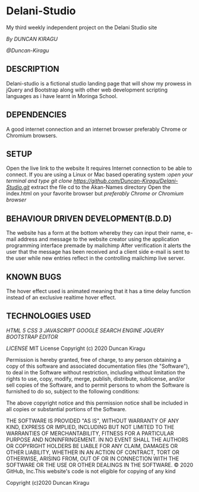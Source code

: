 # Delani-Studio
My third weekly independent project on the Delani Studio site

*By DUNCAN KIRAGU*

*@Duncan-Kiragu*


## DESCRIPTION
Delani-studio is a fictional studio landing page that will show my prowess in jQuery and Bootstrap along with other web development scripting languages
as i have learnt in Moringa School.

## DEPENDENCIES
A good internet connection and an internet browser preferably Chrome or Chromium browsers.

## SETUP
Open the live link to the website 
It requires Internet connection to be able to connect.
If you are using a Linux or Mac based operating system :*open your terminal and type git clone https://github.com/Duncan-Kiragu/Delani-Studio.git*
extract the file
cd to the Akan-Names directory
Open the index.html on your favorite browser but *preferably Chrome or Chromium browser*

## BEHAVIOUR DRIVEN DEVELOPMENT(B.D.D)
The website has a form at the bottom whereby they can input their name, e-mail address and message to the website creator using the
application programming interface premade by mailchimp
After verification it alerts the user that the message has been received and a client side e-mail is sent to the user while new entries reflect in the controlling mailchimp live server.


## KNOWN BUGS
The hover effect used is animated meaning that it has a time delay function instead of an exclusive realtime hover effect.


## TECHNOLOGIES USED
*HTML 5*
*CSS 3*
*JAVASCRIPT*
*GOOGLE SEARCH ENGINE*
*JQUERY*
*BOOTSTRAP*
*EDITOR*

*LICENSE*
MIT License
Copyright (c) 2020 Duncan Kiragu

Permission is hereby granted, free of charge, to any person obtaining a copy of this software and associated documentation files (the "Software"), to deal in the Software without restriction, including without limitation the rights to use, copy, modify, merge, publish, distribute, sublicense, and/or sell copies of the Software, and to permit persons to whom the Software is furnished to do so, subject to the following conditions:

The above copyright notice and this permission notice shall be included in all copies or substantial portions of the Software.

THE SOFTWARE IS PROVIDED "AS IS", WITHOUT WARRANTY OF ANY KIND, EXPRESS OR IMPLIED, INCLUDING BUT NOT LIMITED TO THE WARRANTIES OF MERCHANTABILITY, FITNESS FOR A PARTICULAR PURPOSE AND NONINFRINGEMENT. IN NO EVENT SHALL THE AUTHORS OR COPYRIGHT HOLDERS BE LIABLE FOR ANY CLAIM, DAMAGES OR OTHER LIABILITY, WHETHER IN AN ACTION OF CONTRACT, TORT OR OTHERWISE, ARISING FROM, OUT OF OR IN CONNECTION WITH THE SOFTWARE OR THE USE OR OTHER DEALINGS IN THE SOFTWARE. © 2020 GitHub, Inc.This website's code is not eligible for copying of any kind

Copyright (c)2020 Duncan Kiragu
